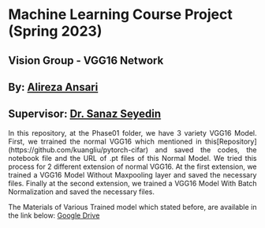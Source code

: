 # Machine Learning Course Project (Spring 2023)

## Vision Group - VGG16 Network

## By: [Alireza Ansari](https://www.linkedin.com/in/alireza-ansaree/)

## Supervisor: [Dr. Sanaz Seyedin](https://scholar.google.com/citations?user=Vm-JpcgAAAAJ&hl=en)


<div style="text-align: justify">
In this repository, at the Phase01 folder, we have 3 variety VGG16 Model. First, we trrained the normal VGG16 which mentioned in this[Repository](https://github.com/kuangliu/pytorch-cifar) and saved the codes, the notebook file and the URL of .pt files of this Normal Model. We tried this process for 2 different extension of normal VGG16. At the first extension, we trained a VGG16 Model Without Maxpooling layer and saved the necessary files. Finally at the second extension, we trained a VGG16 Model With Batch Normalization and saved the necessary files.

The Materials of Various Trained model which stated before, are available in the link below:
[Google Drive](https://drive.google.com/drive/folders/1G91VAfpVk7C7ROruzRcBLYA5dhnGG1vM?usp=sharing)
</div>
